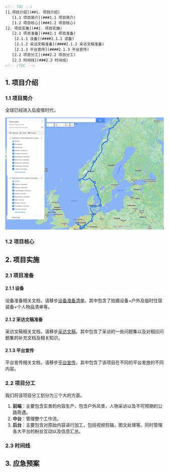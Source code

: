 ```html
<!-- TOC -->
[1.项目介绍](##1. 项目介绍)
   [1.1 项目简介](###1.1 项目简介)
   [1.2 项目核心](###1.2 项目核心)
[2. 项目实施](##2. 项目实施)
   [2.1 项目准备](###2.1 项目准备)
   	[2.1.1 设备](####2.1.1 设备)
   	[2.1.2 采访文稿准备](####2.1.2 采访文稿准备)
   	[2.1.3 平台宣传](####2.1.3 平台宣传)
   [2.2 项目分工](###2.2 项目分工)
   [2.3 时间线](###2.3 时间线)
<!-- /TOC -->
```




## 1. 项目介绍



### 1.1 项目简介

全球已经进入后疫情时代，

<img src="Figures/general_route.jpg" alt="general_route" style="zoom:80%;" />

### 1.2 项目核心



## 2. 项目实施

### 2.1 项目准备

#### 2.1.1 设备

设备准备相关文档，请移步[设备准备清单](./OtherReadMe/Equipment.md)。其中包含了拍摄设备+户外及临时住宿装备+个人物品清单等。

#### 2.1.2 采访文稿准备

采访文稿相关文档，请移步[采访文稿](./OtherReadMe/Scripts.md)。其中包含了采访的一些问题集以及对相应问题集的补充文档及相关知识。

#### 2.1.3 平台宣传

平台宣传相关文档，请移步[平台宣传](./OtherReadMe/platform.md)。其中包含了该项目在不同的平台发放的不同内容。

### 2.2 项目分工

我们将该项目分工划分为三个大的方面。 

1.  **前端**：主要包含实景的内容生产，包含户外风景，人物采访以及不可预期的公路奇遇。
2.  **中台**：管理整个工作流。
3.  **后台**：主要包含对原始内容进行加工，包括视频剪辑，图文处理等。同时管理各大平台的粉丝互动以及信息汇总。


### 2.3 时间线

## 3. 应急预案

